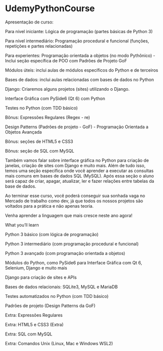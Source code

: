 # UdemyPythonCourse

Apresentação de curso: 

Para nível iniciante: Lógica de programação (partes básicas de Python 3)

Para nível intermediário: Programação procedural e funcional (funções, repetições e partes relacionadas)

Para experientes: Programação orientada a objetos (no modo Pythônico) - Inclui seção específica de POO com Padrões de Projeto GoF

Módulos úteis: inclui aulas de módulos específicos do Python e de terceiros

Bases de dados: inclui aulas relacionadas com bases de dados no Python

Django: Criaremos alguns projetos (sites) utilizando o Django.

Interface Gráfica com PySide6 (Qt 6) com Python

Testes no Python (com TDD básico)

Bônus: Expressões Regulares (Regex - re)

Design Patterns (Padrões de projeto - GoF) - Programação Orientada a Objetos Avançada

Bônus: seções de HTML5 e CSS3

Bônus: seção de SQL com MySQL

Também vamos falar sobre interface gráfica no Python para criação de janelas, criação de sites com Django e muito mais. Além de tudo isso, temos uma seção específica onde você aprender a executar as consultas mais comuns em bases de dados SQL (MySQL). Após essa seção o aluno será capaz de criar, apagar, atualizar, ler e fazer relações entre tabelas da base de dados.

Ao terminar esse curso, você poderá conseguir sua sonhada vaga no Mercado de trabalho como dev, já que todos os nossos projetos são voltados para a prática e não apenas teoria.

Venha aprender a linguagem que mais cresce neste ano agora!

What you’ll learn

Python 3 básico (com lógica de programação)

Python 3 intermediário (com programação procedural e funcional)

Python 3 avançado (com programação orientada a objetos)

Módulos do Python, como PySide6 para Interface Gráfica com Qt 6, Selenium, Django e muito mais

Django para criação de sites e APIs

Bases de dados relacionais: SQLite3, MySQL e MariaDB

Testes automatizados no Python (com TDD básico)

Padrões de projeto (Design Patterns da GoF)

Extra: Expressões Regulares

Extra: HTML5 e CSS3 (Extra)

Extra: SQL com MySQL

Extra: Comandos Unix (Linux, Mac e Windows WSL2)